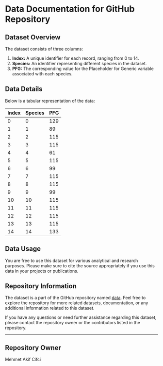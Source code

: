 # Data Documentation for GitHub Repository

## Dataset Overview

The dataset consists of three columns:

1. **Index:** A unique identifier for each record, ranging from 0 to 14.
2. **Species:** An identifier representing different species in the dataset.
3. **PFG:** The corresponding value for the Placeholder for Generic variable associated with each species.

## Data Details

Below is a tabular representation of the data:

| Index | Species | PFG |
|-------|---------|-----|
| 0     | 0       | 129 |
| 1     | 1       | 89  |
| 2     | 2       | 115 |
| 3     | 3       | 115 |
| 4     | 4       | 61  |
| 5     | 5       | 115 |
| 6     | 6       | 99  |
| 7     | 7       | 115 |
| 8     | 8       | 115 |
| 9     | 9       | 99  |
| 10    | 10      | 115 |
| 11    | 11      | 115 |
| 12    | 12      | 115 |
| 13    | 13      | 115 |
| 14    | 14      | 133 |

## Data Usage

You are free to use this dataset for various analytical and research purposes. Please make sure to cite the source appropriately if you use this data in your projects or publications.

## Repository Information

The dataset is a part of the GitHub repository named [data](https://github.com/NexaDevSolutions/Ecoleps). Feel free to explore the repository for more related datasets, documentation, or any additional information related to this dataset.

If you have any questions or need further assistance regarding this dataset, please contact the repository owner or the contributors listed in the repository.

---

## Repository Owner
Mehmet Akif Cifci